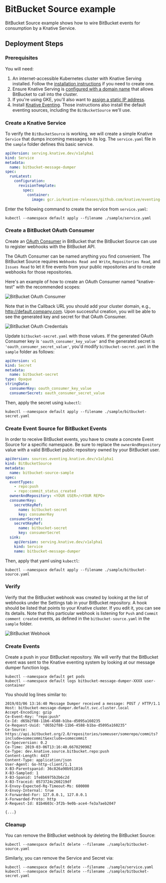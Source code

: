 # BitBucket Source example

BitBucket Source example shows how to wire BitBucket events for consumption
by a Knative Service.

## Deployment Steps

### Prerequisites

You will need:

1. An internet-accessible Kubernetes cluster with Knative Serving
   installed. Follow the [installation
   instructions](https://github.com/knative/docs/blob/master/install/README.md)
   if you need to create one.
1. Ensure Knative Serving is [configured with a domain
   name](https://github.com/knative/docs/blob/master/serving/using-a-custom-domain.md)
   that allows BitBucket to call into the cluster.
1. If you're using GKE, you'll also want to [assign a static IP address](https://github.com/knative/docs/blob/master/serving/gke-assigning-static-ip-address.md).
1. Install [Knative
   Eventing](https://github.com/knative/docs/tree/master/eventing). Those
   instructions also install the default eventing sources, including
   the `BitBucketSource` we'll use.

### Create a Knative Service

To verify the `BitBucketSource` is working, we will create a simple Knative
`Service` that dumps incoming messages to its log. The `service.yaml` file in the `sample` folder
defines this basic service.

```yaml
apiVersion: serving.knative.dev/v1alpha1
kind: Service
metadata:
  name: bitbucket-message-dumper
spec:
  runLatest:
    configuration:
      revisionTemplate:
        spec:
          container:
            image: gcr.io/knative-releases/github.com/knative/eventing-sources/cmd/message_dumper
```

Enter the following command to create the service from `service.yaml`:

```shell
kubectl --namespace default apply --filename ./sample/service.yaml
```

### Create a BitBucket OAuth Consumer

Create an [OAuth Consumer](https://confluence.atlassian.com/bitbucket/oauth-on-bitbucket-cloud-238027431.html#OAuthonBitbucketCloud-Createaconsumer)
in BitBucket that the BitBucket Source can use to register webhooks with
the BitBucket API.
  
The OAuth Consumer can be named anything you find convenient. The BitBucket Source
requires `Webhooks Read and Write`, `Repositories Read`, and `Issues Read` to let it fire
events from your public repositories and to create webhooks for those
repositories.

Here's an example of how to create an OAuth Consumer named "knative-test" with the
recommended scopes:

![BitBucket OAuth Consumer](./sample/oauth_credentials.png "BitBucket OAuth Consumer Screenshot")

Note that in the Callback URL you should add your cluster domain, e.g., http://default.company.com.
Upon successful creation, you will be able to see the generated key and secret for that OAuth Consumer. 

![BitBucket OAuth Credentials](./sample/oauth_credentials.png "BitBucket OAuth Credentials Screenshot")


Update `bitbucket-secret.yaml` with those values. If the generated OAuth
Consumer key is `'oauth_consumer_key_value'` and the generated secret is `'oauth_consumer_secret_value'`, 
you'd modify `bitbucket-secret.yaml` in the `sample` folder as follows:

```yaml
apiVersion: v1
kind: Secret
metadata:
  name: bitbucket-secret
type: Opaque
stringData:
  consumerKey: oauth_consumer_key_value
  consumerSecret: oauth_consumer_secret_value
```

Then, apply the secret using `kubectl`:

```shell
kubectl --namespace default apply --filename ./sample/bitbucket-secret.yaml
```

### Create Event Source for BitBucket Events

In order to receive BitBucket events, you have to create a concrete Event
Source for a specific namespace. Be sure to replace the
`ownerAndRepository` value with a valid BitBucket public repository owned
by your BitBucket user.

```yaml
apiVersion: sources.eventing.knative.dev/v1alpha1
kind: BitBucketSource
metadata:
  name: bitbucket-source-sample
spec:
  eventTypes:
    - repo:push
    - repo:commit_status_created
  ownerAndRepository: <YOUR USER>/<YOUR REPO>
  consumerKey:
    secretKeyRef:
      name: bitbucket-secret
      key: consumerKey
  consumerSecret:
    secretKeyRef:
      name: bitbucket-secret
      key: consumerSecret
  sink:
    apiVersion: serving.knative.dev/v1alpha1
    kind: Service
    name: bitbucket-message-dumper
```

Then, apply that yaml using `kubectl`:

```shell
kubectl --namespace default apply --filename ./sample/bitbucket-source.yaml
```

### Verify

Verify that the BitBucket webhook was created by looking at the list of
webhooks under the Settings tab in your BitBucket repository. A hook
should be listed that points to your Knative cluster. If you edit it, you can see 
 its details. Note that this particular webhook is listening for `Push` and `Commit comment created` 
 events, as defined in the `bitbucket-source.yaml` in the `sample` folder.

![BitBucket Webhook](./sample/webhook.png "BitBucket Webhook")

### Create Events

Create a push in your BitBucket repository. We will verify
that the BitBucket event was sent to the Knative eventing system
by looking at our message dumper function logs.

```shell
kubectl --namespace default get pods
kubectl --namespace default logs bitbucket-message-dumper-XXXX user-container
```

You should log lines similar to:

```
2019/03/06 13:16:40 Message Dumper received a message: POST / HTTP/1.1
Host: bitbucket-message-dumper.default.svc.cluster.local
Accept-Encoding: gzip
Ce-Event-Key: "repo:push"
Ce-Id: d65b2f88-11b6-4588-b1ba-d5095a160235
Ce-Request-Uuid: "d65b2f88-11b6-4588-b1ba-d5095a160235"
Ce-Source: https://api.bitbucket.org/2.0/repositories/someuser/somerepo/commits?include=somecommit&exclude=somecommit
Ce-Specversion: 0.2
Ce-Time: 2019-03-06T13:16:40.667029098Z
Ce-Type: dev.knative.source.bitbucket.repo:push
Content-Length: 4437
Content-Type: application/json
User-Agent: Go-http-client/1.1
X-B3-Parentspanid: 36c826a98b911016
X-B3-Sampled: 1
X-B3-Spanid: 1fe8b6975b2b6c2d
X-B3-Traceid: 0573724c260219df
X-Envoy-Expected-Rq-Timeout-Ms: 600000
X-Envoy-Internal: true
X-Forwarded-For: 127.0.0.1, 127.0.0.1
X-Forwarded-Proto: http
X-Request-Id: 81b4603c-3f2b-9e0b-ace4-fe3a7aeb2047

{...}
```

### Cleanup

You can remove the BitBucket webhook by deleting the BitBucket Source:

```shell
kubectl --namespace default delete --filename ./sample/bitbucket-source.yaml
```

Similarly, you can remove the Service and Secret via:

```shell
kubectl --namespace default delete --filename ./sample/service.yaml
kubectl --namespace default delete --filename ./sample/bitbucket-secret.yaml

```
